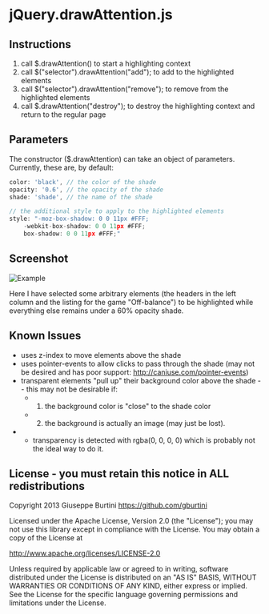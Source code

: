 # jQuery.drawAttention.js

## Instructions
1. call $.drawAttention() to start a highlighting context
2. call $("selector").drawAttention("add"); to add to the highlighted elements
3. call $("selector").drawAttention("remove"); to remove from the highlighted elements
4. call $.drawAttention("destroy"); to destroy the highlighting context and return to the regular page

## Parameters

The constructor ($.drawAttention) can take an object of parameters. Currently, these are, by default:

```javascript
color: 'black',	// the color of the shade
opacity: '0.6',	// the opacity of the shade
shade: 'shade',	// the name of the shade

// the additional style to apply to the highlighted elements
style: "-moz-box-shadow: 0 0 11px #FFF;
	-webkit-box-shadow: 0 0 11px #FFF;
	box-shadow: 0 0 11px #FFF;"
```

## Screenshot
![Example](http://i.imgur.com/2SU5wlX.png)

Here I have selected some arbitrary elements (the headers in the left column and the listing for the game "Off-balance") to be highlighted while everything else remains under a 60% opacity shade.

## Known Issues
* uses z-index to move elements above the shade
* uses pointer-events to allow clicks to pass through the shade (may not be desired and has poor support: http://caniuse.com/pointer-events)
* transparent elements "pull up" their background color above the shade -- this may not be desirable if: 
  * 1. the background color is "close" to the shade color
  * 2. the background is actually an image (may just be lost).
* - transparency is detected with rgba(0, 0, 0, 0) which is probably not the ideal way to do it. 

## License - you must retain this notice in ALL redistributions

Copyright 2013 Giuseppe Burtini      https://github.com/gburtini

Licensed under the Apache License, Version 2.0 (the "License");
you may not use this library except in compliance with the License.
You may obtain a copy of the License at

http://www.apache.org/licenses/LICENSE-2.0

Unless required by applicable law or agreed to in writing, software
distributed under the License is distributed on an "AS IS" BASIS,
WITHOUT WARRANTIES OR CONDITIONS OF ANY KIND, either express or implied.
See the License for the specific language governing permissions and
limitations under the License.
